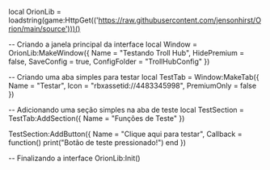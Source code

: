 local OrionLib = loadstring(game:HttpGet(('https://raw.githubusercontent.com/jensonhirst/Orion/main/source')))()

-- Criando a janela principal da interface
local Window = OrionLib:MakeWindow({
    Name = "Testando Troll Hub",
    HidePremium = false,
    SaveConfig = true,
    ConfigFolder = "TrollHubConfig"
})

-- Criando uma aba simples para testar
local TestTab = Window:MakeTab({
    Name = "Testar",
    Icon = "rbxassetid://4483345998",
    PremiumOnly = false
})

-- Adicionando uma seção simples na aba de teste
local TestSection = TestTab:AddSection({
    Name = "Funções de Teste"
})

TestSection:AddButton({
    Name = "Clique aqui para testar",
    Callback = function()
        print("Botão de teste pressionado!")
    end
})

-- Finalizando a interface
OrionLib:Init()
